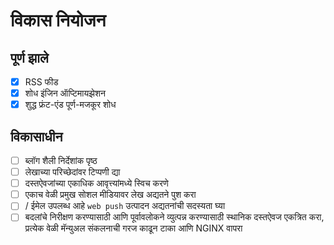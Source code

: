 # विकास नियोजन

## पूर्ण झाले

- [x] RSS फीड
- [x] शोध इंजिन ऑप्टिमायझेशन
- [x] शुद्ध फ्रंट-एंड पूर्ण-मजकूर शोध

## विकासाधीन

- [ ] ब्लॉग शैली निर्देशांक पृष्ठ
- [ ] लेखाच्या परिच्छेदांवर टिप्पणी द्या
- [ ] दस्तऐवजांच्या एकाधिक आवृत्त्यांमध्ये स्विच करणे
- [ ] एकाच वेळी प्रमुख सोशल मीडियावर लेख अद्यतने पुश करा
- [ ] / ईमेल उपलब्ध आहे `web push` उत्पादन अद्यतनांची सदस्यता घ्या
- [ ] बदलांचे निरीक्षण करण्यासाठी आणि पूर्वावलोकने व्युत्पन्न करण्यासाठी स्थानिक दस्तऐवज एकत्रित करा, प्रत्येक वेळी मॅन्युअल संकलनाची गरज काढून टाका आणि NGINX वापरा